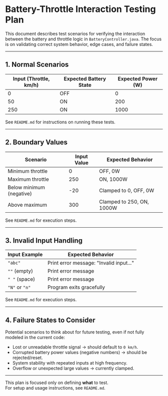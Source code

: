 # Battery-Throttle Interaction Testing Plan

This document describes test scenarios for verifying the interaction between the battery and throttle logic in `BatteryController.java`. The focus is on validating correct system behavior, edge cases, and failure states.

---

## 1. Normal Scenarios

| Input (Throttle, km/h) | Expected Battery State | Expected Power (W) |
|------------------------|------------------------|--------------------|
| 0                      | OFF                    | 0                  |
| 50                     | ON                     | 200                |
| 250                    | ON                     | 1000               |

See `README.md` for instructions on running these tests.

---

## 2. Boundary Values

| Scenario                      | Input Value | Expected Behavior                              |
|-------------------------------|-------------|------------------------------------------------|
| Minimum throttle              | 0           | OFF, 0W                                        |
| Maximum throttle              | 250         | ON, 1000W                                      |
| Below minimum (negative)      | -20         | Clamped to 0, OFF, 0W                          |
| Above maximum                 | 300         | Clamped to 250, ON, 1000W                      |

See `README.md` for execution steps.

---

## 3. Invalid Input Handling

| Input Example | Expected Behavior                             |
|---------------|-----------------------------------------------|
| `"abc"`       | Print error message: "Invalid input..."       |
| `""` (empty)  | Print error message                           |
| `" "` (space) | Print error message                           |
| `"N"` or `"n"`| Program exits gracefully                      |

See `README.md` for execution steps.

---

## 4. Failure States to Consider

Potential scenarios to think about for future testing, even if not fully modeled in the current code:

- Lost or unreadable throttle signal → should default to `0 km/h`.
- Corrupted battery power values (negative numbers) → should be rejected/reset.
- System stability with repeated inputs at high frequency.
- Overflow or unexpected large values → currently clamped.

---

This plan is focused only on defining **what** to test.  
For setup and usage instructions, see `README.md`.
